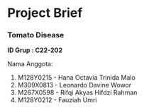 # Project Brief
### Tomato Disease

**ID Grup : C22-202**

Nama Anggota:

1. M128Y0215 - Hana Octavia Trinida Malo
1. M309X0813 - Leonardo Davine Wowor
1. M267X0598 - Rifqi Akyas Hifdzi Rahman
1. M128Y0212 - Fauziah Umri
